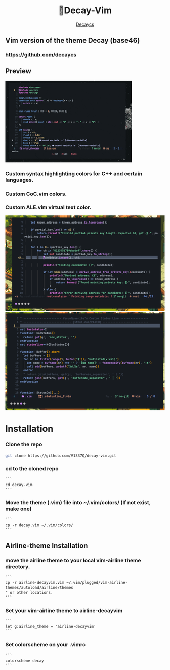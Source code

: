 <h1 align="center">🤖Decay-Vim</h1>
<div align="center">
	<a href="https://github.com/decaycs/">Decaycs</a>
</div> 

## Vim version of the theme Decay (base46)

### https://github.com/decaycs

## Preview

![Alt text](./assets/preview.gif)
### Custom syntax highlighting colors for C++ and certain languages.
### Custom CoC.vim colors.
### Custom ALE.vim virtual text color.

![Alt text](./assets/image1.png)
![Alt text](./assets/image2.png)

# Installation

### Clone the repo
```bash
git clone https://github.com/V1337Q/decay-vim.git
```

### cd to the cloned repo
    ```
    cd decay-vim
    ```

### Move the theme (.vim) file into ~/.vim/colors/ (If not exist, make one)
    ```
    cp -r decay.vim ~/.vim/colors/
    ```
## Airline-theme Installation
### move the airline theme to your local vim-airline theme directory.
    ```
    cp -r airline-decayvim.vim ~/.vim/plugged/vim-airline-themes/autoload/airline/themes 
    " or other locations. 
    ```
### Set your vim-airline theme to airline-decayvim
    ```
    let g:airline_theme = 'airline-decayvim'
    ```

### Set colorscheme on your .vimrc
    ```
    colorscheme decay
    ```







